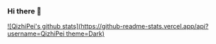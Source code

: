 ### Hi there 👋

<!--
**QizhiPei/QizhiPei** is a ✨ _special_ ✨ repository because its `README.md` (this file) appears on your GitHub profile.

Here are some ideas to get you started:

- 🔭 I’m currently working on ...
- 🌱 I’m currently learning ...
- 👯 I’m looking to collaborate on ...
- 🤔 I’m looking for help with ...
- 💬 Ask me about ...
- 📫 How to reach me: ...
- 😄 Pronouns: ...
- ⚡ Fun fact: ...
-->

[![QizhiPei's github stats](https://github-readme-stats.vercel.app/api?username=QizhiPei theme=Dark)](https://github.com/anuraghazra/github-readme-stats)
